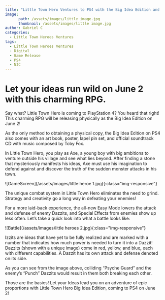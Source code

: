 ```yaml
---
title: "Little Town Hero Ventures to PS4 with the Big Idea Edition and New Easy Mode"
image:
      path: /assets/images/little image.jpg
      thumbnail: /assets/images/little image.jpg
author: Gabriel C
categories:
  - Little Town Heroes Ventures
tags:
  - Little Town Heroes Ventures
  - Digital
  - Game Release
  - PS4
  - NIC
---
```


# Let your ideas run wild on June 2 with this charming RPG.

Say what? Little Town Hero is coming to PlayStation 4? You heard that right! This charming RPG will be releasing physically as the Big Idea Edition on June 2!

As the only method to obtaining a physical copy, the Big Idea Edition on PS4 also comes with an art book, poster, lapel pin set, and official soundtrack CD with music composed by Toby Fox.

In Little Town Hero, you play as Axe, a young boy with big ambitions to venture outside his village and see what lies beyond. After finding a stone that mysteriously manifests his ideas, Axe must use his imagination to defend against and discover the truth of the sudden monster attacks in his town.

![GameScreen](/assets/images/little heroe 1.jpg){:class="img-responsive"}

The unique combat system in Little Town Hero eliminates the need to grind. Strategy and creativity go a long way in defeating your enemies!

For a more laid-back experience, the all-new Easy Mode lowers the attack and defense of enemy Dazzits, and Special Effects from enemies show up less often. Let’s take a quick look into what a battle looks like:

![Battle](/assets/images/little heroes 2.jpg){:class="img-responsive"}

Izzits are ideas that have yet to be fully realized and are marked with a number that indicates how much power is needed to turn it into a Dazzit! Dazzits (shown with a unique image) come in red, yellow, and blue, each with different capabilities. A Dazzit has its own attack and defense denoted on its side.

As you can see from the image above, colliding “Psyche Guard” and the enemy’s “Punch” Dazzits would result in them both breaking each other.

Those are the basics! Let your Ideas lead you on an adventure of epic proportions with Little Town Hero Big Idea Edition, coming to PS4 on June 2!
